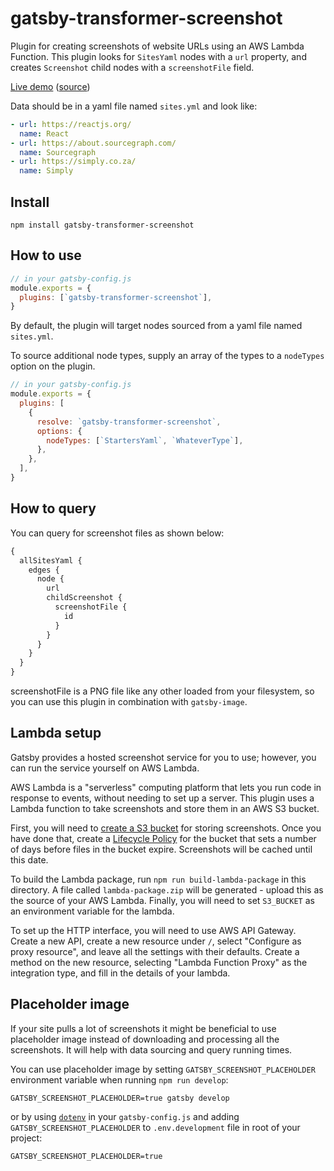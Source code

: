 # gatsby-transformer-screenshot

Plugin for creating screenshots of website URLs using an AWS Lambda
Function. This plugin looks for `SitesYaml` nodes with a `url`
property, and creates `Screenshot` child nodes with a `screenshotFile` field.

[Live demo](https://thatotherperson.github.io/gatsby-screenshot-demo)
([source](https://github.com/ThatOtherPerson/gatsby-screenshot-demo))

Data should be in a yaml file named `sites.yml` and look like:

```yaml
- url: https://reactjs.org/
  name: React
- url: https://about.sourcegraph.com/
  name: Sourcegraph
- url: https://simply.co.za/
  name: Simply
```

## Install

`npm install gatsby-transformer-screenshot`

## How to use

```javascript
// in your gatsby-config.js
module.exports = {
  plugins: [`gatsby-transformer-screenshot`],
}
```

By default, the plugin will target nodes sourced from a yaml file named `sites.yml`.

To source additional node types, supply an array of the types to a `nodeTypes` option on the plugin.

```javascript
// in your gatsby-config.js
module.exports = {
  plugins: [
    {
      resolve: `gatsby-transformer-screenshot`,
      options: {
        nodeTypes: [`StartersYaml`, `WhateverType`],
      },
    },
  ],
}
```

## How to query

You can query for screenshot files as shown below:

```graphql
{
  allSitesYaml {
    edges {
      node {
        url
        childScreenshot {
          screenshotFile {
            id
          }
        }
      }
    }
  }
}
```

screenshotFile is a PNG file like any other loaded from your filesystem, so you can use this plugin in combination with `gatsby-image`.

## Lambda setup

Gatsby provides a hosted screenshot service for you to use; however, you can run the service yourself on AWS Lambda.

AWS Lambda is a "serverless" computing platform that lets you run code in response to events, without needing to set up a server. This plugin uses a Lambda function to take screenshots and store them in an AWS S3 bucket.

First, you will need to [create a S3 bucket](https://docs.aws.amazon.com/AmazonS3/latest/gsg/CreatingABucket.html) for storing screenshots. Once you have done that, create a [Lifecycle Policy](https://docs.aws.amazon.com/AmazonS3/latest/user-guide/create-lifecycle.html) for the bucket that sets a number of days before files in the bucket expire. Screenshots will be cached until this date.

To build the Lambda package, run `npm run build-lambda-package` in this directory. A file called `lambda-package.zip` will be generated - upload this as the source of your AWS Lambda. Finally, you will need to set `S3_BUCKET` as an environment variable for the lambda.

To set up the HTTP interface, you will need to use AWS API Gateway. Create a new API, create a new resource under `/`, select "Configure as proxy resource", and leave all the settings with their defaults. Create a method on the new resource, selecting "Lambda Function Proxy" as the integration type, and fill in the details of your lambda.

## Placeholder image

If your site pulls a lot of screenshots it might be beneficial to use placeholder image instead of downloading and processing all the screenshots. It will help with data sourcing and query running times.

You can use placeholder image by setting `GATSBY_SCREENSHOT_PLACEHOLDER` environment variable when running `npm run develop`:

```shell
GATSBY_SCREENSHOT_PLACEHOLDER=true gatsby develop
```

or by using [`dotenv`](https://gatsbyjs.org/docs/environment-variables/#server-side-nodejs) in your `gatsby-config.js` and adding `GATSBY_SCREENSHOT_PLACEHOLDER` to `.env.development` file in root of your project:

```shell:title=.env.development
GATSBY_SCREENSHOT_PLACEHOLDER=true
```
